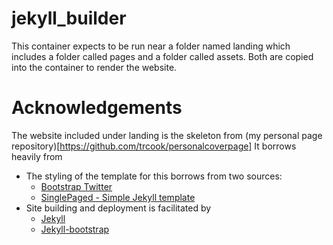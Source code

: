 # jekyll_builder

This container expects to be run near a folder named landing which includes a folder called pages and a folder called assets. Both are copied into the container to render the website.

# Acknowledgements

The website included under landing is the skeleton from (my personal page repository)[https://github.com/trcook/personalcoverpage]
It borrows heavily from 
* The styling of the template for this borrows from two sources:
	* [Bootstrap Twitter](http://getbootstrap.com)
	* [SinglePaged - Simple Jekyll template ](http://t413.com/SinglePaged)
* Site building and deployment is facilitated by 
	* [Jekyll](http://jekyllrb.com)
	* [Jekyll-bootstrap](https://github.com/plusjade/jekyll-bootstrap)

